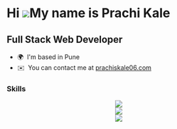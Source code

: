 Hi ![](https://user-images.githubusercontent.com/18350557/176309783-0785949b-9127-417c-8b55-ab5a4333674e.gif)My name is Prachi Kale
=============================================================================================================================================

Full Stack Web Developer
------------------------

* 🌍  I'm based in Pune
* ✉️  You can contact me at [prachiskale06.com](mailto:prachiskale06@gmail.com)

### Skills

<p align="center">
  <a href="https://skillicons.dev">
    <img src="https://skillicons.dev/icons?i=html,css,js,bootstrap" /><br/>
    <img src="https://skillicons.dev/icons?i=androidstudio,java,python,php" /><br/>
    <img src="https://skillicons.dev/icons?i=git,jquery,mysql,sass" />
  </a>
</p>
